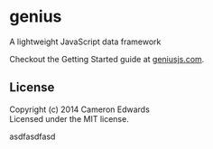 # genius

A lightweight JavaScript data framework

Checkout the Getting Started guide at [geniusjs.com](http://geniusjs.com).

## License
Copyright (c) 2014 Cameron Edwards  
Licensed under the MIT license.

asdfasdfasd